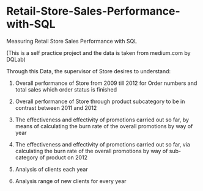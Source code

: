 # Retail-Store-Sales-Performance-with-SQL
Measuring Retail Store Sales Performance with SQL

(This is a self practice project and the data is taken from medium.com by DQLab)

Through this Data, the supervisor of Store desires to understand:

1) Overall performance of Store from 2009 till 2012 for Order numbers and total sales which order status is finished

2) Overall performance of Store through product subcategory to be in contrast between 2011 and 2012

3) The effectiveness and effectivity of promotions carried out so far, by means of calculating the burn rate of the overall promotions by way of year

4) The effectiveness and effectivity of promotions carried out so far, via calculating the burn rate of the overall promotions by way of sub-category of product on 2012

5) Analysis of clients each year

6) Analysis range of new clients for every year
